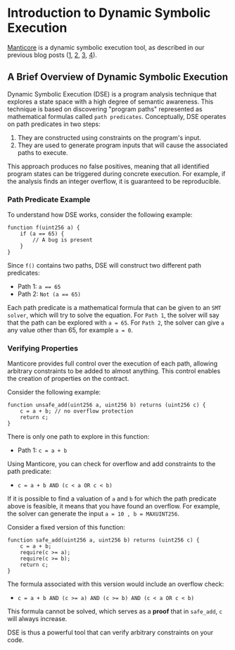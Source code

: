 # Introduction to Dynamic Symbolic Execution

[Manticore]() is a dynamic symbolic execution tool, as described in our previous blog posts ([1](https://blog.trailofbits.com/2017/04/27/manticore-symbolic-execution-for-humans/), [2](https://blog.trailofbits.com/2017/05/15/magic-with-manticore/), [3](https://blog.trailofbits.com/2017/05/15/magic-with-manticore/), [4](https://blog.trailofbits.com/2017/05/15/magic-with-manticore/)).

## A Brief Overview of Dynamic Symbolic Execution

Dynamic Symbolic Execution (DSE) is a program analysis technique that explores a state space with a high degree of semantic awareness. This technique is based on discovering "program paths" represented as mathematical formulas called `path predicates`. Conceptually, DSE operates on path predicates in two steps:

1. They are constructed using constraints on the program's input.
2. They are used to generate program inputs that will cause the associated paths to execute.

This approach produces no false positives, meaning that all identified program states can be triggered during concrete execution. For example, if the analysis finds an integer overflow, it is guaranteed to be reproducible.

### Path Predicate Example

To understand how DSE works, consider the following example:

```solidity
function f(uint256 a) {
    if (a == 65) {
        // A bug is present
    }
}
```

Since `f()` contains two paths, DSE will construct two different path predicates:

- Path 1: `a == 65`
- Path 2: `Not (a == 65)`

Each path predicate is a mathematical formula that can be given to an `SMT solver`, which will try to solve the equation. For `Path 1`, the solver will say that the path can be explored with `a = 65`. For `Path 2`, the solver can give `a` any value other than 65, for example `a = 0`.

### Verifying Properties

Manticore provides full control over the execution of each path, allowing arbitrary constraints to be added to almost anything. This control enables the creation of properties on the contract.

Consider the following example:

```solidity
function unsafe_add(uint256 a, uint256 b) returns (uint256 c) {
    c = a + b; // no overflow protection
    return c;
}
```

There is only one path to explore in this function:

- Path 1: `c = a + b`

Using Manticore, you can check for overflow and add constraints to the path predicate:

- `c = a + b AND (c < a OR c < b)`

If it is possible to find a valuation of `a` and `b` for which the path predicate above is feasible, it means that you have found an overflow. For example, the solver can generate the input `a = 10 , b = MAXUINT256`.

Consider a fixed version of this function:

```solidity
function safe_add(uint256 a, uint256 b) returns (uint256 c) {
    c = a + b;
    require(c >= a);
    require(c >= b);
    return c;
}
```

The formula associated with this version would include an overflow check:

- `c = a + b AND (c >= a) AND (c >= b) AND (c < a OR c < b)`

This formula cannot be solved, which serves as a **proof** that in `safe_add`, `c` will always increase.

DSE is thus a powerful tool that can verify arbitrary constraints on your code.
